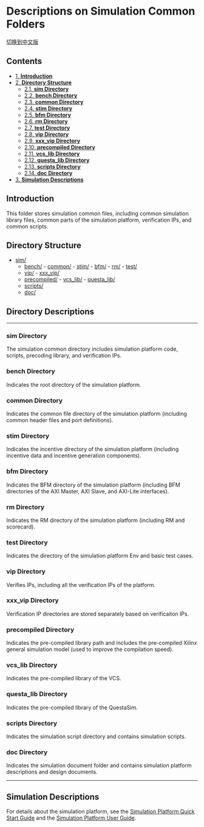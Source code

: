 # Descriptions on Simulation Common Folders

[切换到中文版](./README_CN.md)

<div id="table-of-contents">
<h2>Contents</h2>
<div id="text-table-of-contents">
<ul>
<li><a href="#sec-1">1. <b>Introduction</b></a></li>
<li><a href="#sec-2">2. <b>Directory Structure</b></a><ul>
<li><a href="#sec-2-1">2.1. <b>sim Directory</b></a></li>
<li><a href="#sec-2-2">2.2. <b>bench Directory</b></a></li>
<li><a href="#sec-2-3">2.3. <b>common Directory</b></a></li>
<li><a href="#sec-2-4">2.4. <b>stim Directory</b></a></li>
<li><a href="#sec-2-5">2.5. <b>bfm Directory</b></a></li>
<li><a href="#sec-2-6">2.6. <b>rm Directory</b></a></li>
<li><a href="#sec-2-7">2.7. <b>test Directory</b></a></li>
<li><a href="#sec-2-8">2.8. <b>vip Directory</b></a></li>
<li><a href="#sec-2-9">2.9. <b>xxx_vip Directory</b></a></li>
<li><a href="#sec-2-10">2.10. <b>precompiled Directory</b></a></li>
<li><a href="#sec-2-11">2.11. <b>vcs_lib Directory</b></a></li>
<li><a href="#sec-2-12">2.12. <b>questa_lib Directory</b></a></li>
<li><a href="#sec-2-13">2.13. <b>scripts Directory</b></a></li>
<li><a href="#sec-2-14">2.14. <b>doc Directory</b></a></li>
</ul>
</li>
<li><a href="#sec-3">3. <b>Simulation Descriptions</b></a></li>
</ul>
</div>
</div>

<a id="sec-1" name="sec-1"></a>

## Introduction

This folder stores simulation common files, including common simulation library files, common parts of the simulation platform, verification IPs, and common scripts.

<a id="sec-2" name="sec-2"></a>

## Directory Structure

- [sim/](#sec-2-1)
  - [bench/](#sec-2-2)
        -   [common/](#sec-2-3)
        -   [stim/](#sec-2-4)
        -   [bfm/](#sec-2-5)
        -   [rm/](#sec-2-6)
        -   [test/](#sec-2-7)
  - [vip/](#sec-2-8)
        -   [xxx_vip/](#sec-2-9)
  - [precompiled/](#sec-2-10)
        -   [vcs_lib/](#sec-2-11)
        -   [questa_lib/](#sec-2-12)
  - [scripts/](#sec-2-13)
  - [doc/](#sec-2-14)

## Directory Descriptions

---

<a id="sec-2-1" name="sec-2-1"></a>

### sim Directory

The simulation common directory includes simulation platform code, scripts, precoding library, and verification IPs.

<a id="sec-2-2" name="sec-2-2"></a>

### bench Directory

Indicates the root directory of the simulation platform.

<a id="sec-2-3" name="sec-2-3"></a>

### common Directory

Indicates the common file directory of the simulation platform (including common header files and port definitions).

<a id="sec-2-4" name="sec-2-4"></a>

### stim Directory

Indicates the incentive directory of the simulation platform (including incentive data and incentive generation components).

<a id="sec-2-5" name="sec-2-5"></a>

### bfm Directory

Indicates the BFM directory of the simulation platform (including BFM directories of the AXI Master, AXI Slave, and AXI-Lite interfaces).

<a id="sec-2-6" name="sec-2-6"></a>

### rm Directory

Indicates the RM directory of the simulation platform (including RM and scorecard).

<a id="sec-2-7" name="sec-2-7"></a>

### test Directory

Indicates the directory of the simulation platform Env and basic test cases.

<a id="sec-2-8" name="sec-2-8"></a>

### vip Directory

Verifies IPs, including all the verification IPs of the platform.

<a id="sec-2-9" name="sec-2-9"></a>

### xxx_vip Directory

Verification IP directories are stored separately based on verificaiton IPs.

<a id="sec-2-10" name="sec-2-10"></a>

### precompiled Directory

Indicates the pre-compiled library path and includes the pre-compiled Xilinx general simulation model (used to improve the compilation speed).

<a id="sec-2-11" name="sec-2-11"></a>

### vcs_lib Directory

Indicates the pre-compiled library of the VCS.

<a id="sec-2-12" name="sec-2-12"></a>

### questa_lib Directory

Indicates the pre-compiled library of the QuestaSim.

<a id="sec-2-13" name="sec-2-13"></a>

### scripts Directory

Indicates the simulation script directory and contains simulation scripts.

<a id="sec-2-14" name="sec-2-14"></a>

### doc Directory

Indicates the simulation document folder and contains simulation platform descriptions and design documents.

---

<a id="sec-3" name="sec-3"></a>

## Simulation Descriptions

For details about the simulation platform, see the [Simulation Platform Quick Start Guide](./doc/quick_start.md) and the [Simulation Platform User Guide](./doc/user_guide.md).

